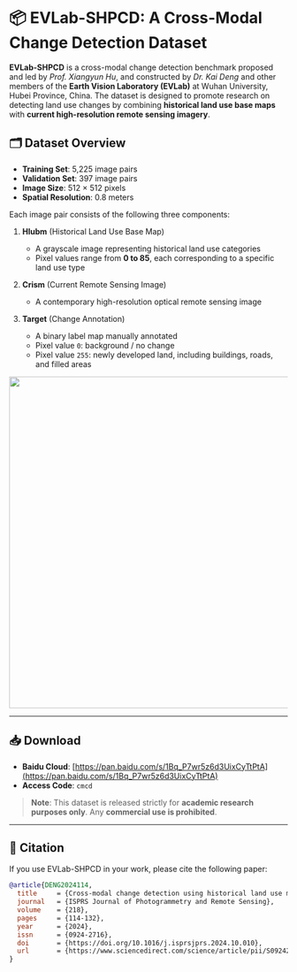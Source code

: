 # 📦 EVLab-SHPCD: A Cross-Modal Change Detection Dataset

**EVLab-SHPCD** is a cross-modal change detection benchmark proposed and led by *Prof. Xiangyun Hu*, and constructed by *Dr. Kai Deng* and other members of the **Earth Vision Laboratory (EVLab)** at Wuhan University, Hubei Province, China. The dataset is designed to promote research on detecting land use changes by combining **historical land use base maps** with **current high-resolution remote sensing imagery**.

## 🗂️ Dataset Overview

- **Training Set**: 5,225 image pairs  
- **Validation Set**: 397 image pairs  
- **Image Size**: 512 × 512 pixels  
- **Spatial Resolution**: 0.8 meters  

Each image pair consists of the following three components:

1. **Hlubm** (Historical Land Use Base Map)  
   - A grayscale image representing historical land use categories  
   - Pixel values range from **0 to 85**, each corresponding to a specific land use type  

2. **Crism** (Current Remote Sensing Image)  
   - A contemporary high-resolution optical remote sensing image  

3. **Target** (Change Annotation)  
   - A binary label map manually annotated  
   - Pixel value `0`: background / no change  
   - Pixel value `255`: newly developed land, including buildings, roads, and filled areas  

<p align="center">
  <img src="https://github.com/whudk/EVLab-SHPCD/blob/main/images/evlab_shpcd.png" width="600"/>
</p>

---

## 📥 Download

- **Baidu Cloud**: [https://pan.baidu.com/s/1Bq_P7wr5z6d3UixCyTtPtA](https://pan.baidu.com/s/1Bq_P7wr5z6d3UixCyTtPtA)  
- **Access Code**: `cmcd`  

> **Note**: This dataset is released strictly for **academic research purposes only**. Any **commercial use is prohibited**.

---

## 📖 Citation

If you use EVLab-SHPCD in your work, please cite the following paper:

```bibtex
@article{DENG2024114,
  title     = {Cross-modal change detection using historical land use maps and current remote sensing images},
  journal   = {ISPRS Journal of Photogrammetry and Remote Sensing},
  volume    = {218},
  pages     = {114-132},
  year      = {2024},
  issn      = {0924-2716},
  doi       = {https://doi.org/10.1016/j.isprsjprs.2024.10.010},
  url       = {https://www.sciencedirect.com/science/article/pii/S0924271624003873},
}
